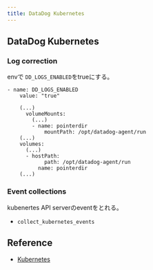 ```yaml
---
title: DataDog Kubernetes
---
```


## DataDog Kubernetes

### Log correction
envで `DD_LOGS_ENABLED`をtrueにする。

```
- name: DD_LOGS_ENABLED
    value: "true"
```

```
    (...)
      volumeMounts:
        (...)
        - name: pointerdir
            mountPath: /opt/datadog-agent/run
    (...)
    volumes:
      (...)
      - hostPath:
            path: /opt/datadog-agent/run
          name: pointerdir
    (...)
```

### Event collections
kubenertes API serverのeventをとれる。

* `collect_kubernetes_events`

## Reference
* [Kubernetes](https://docs.datadoghq.com/agent/basic_agent_usage/kubernetes/)
